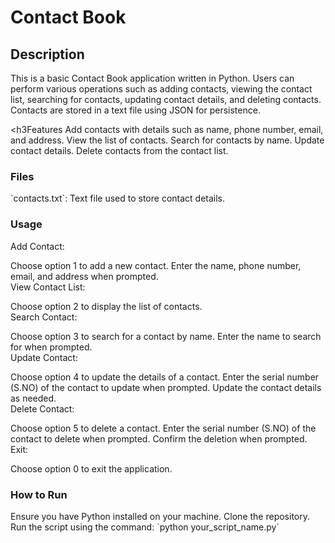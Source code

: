 <h1>Contact Book</h1>
<h2>Description</h2>
This is a basic Contact Book application written in Python. Users can perform various operations such as adding contacts, viewing the contact list, searching for contacts, updating contact details, and deleting contacts. Contacts are stored in a text file using JSON for persistence.

<h3Features</h3>
Add contacts with details such as name, phone number, email, and address.
View the list of contacts.
Search for contacts by name.
Update contact details.
Delete contacts from the contact list.
<h3>Files</h3>
`contacts.txt`: Text file used to store contact details.
<h3>Usage</h3>
Add Contact:

Choose option 1 to add a new contact.
Enter the name, phone number, email, and address when prompted.<br>
View Contact List:

Choose option 2 to display the list of contacts.<br>
Search Contact:

Choose option 3 to search for a contact by name.
Enter the name to search for when prompted.<br>
Update Contact:

Choose option 4 to update the details of a contact.
Enter the serial number (S.NO) of the contact to update when prompted.
Update the contact details as needed.<br>
Delete Contact:

Choose option 5 to delete a contact.
Enter the serial number (S.NO) of the contact to delete when prompted.
Confirm the deletion when prompted.<br>
Exit:

Choose option 0 to exit the application.
<h3>How to Run</h3>
Ensure you have Python installed on your machine.
Clone the repository.
Run the script using the command: `python your_script_name.py`
